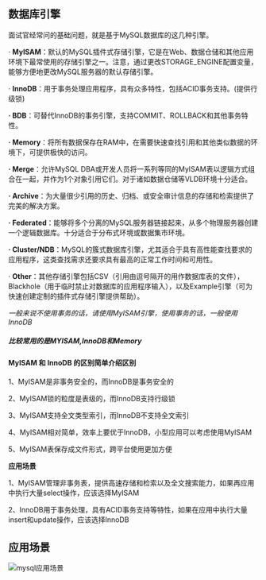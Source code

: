 



## 数据库引擎

面试官经常问的基础问题，就是基于MySQL数据库的这几种引擎。

· **MyISAM**：默认的MySQL插件式存储引擎，它是在Web、数据仓储和其他应用环境下最常使用的存储引擎之一。注意，通过更改STORAGE_ENGINE配置变量，能够方便地更改MySQL服务器的默认存储引擎。

· **InnoDB**：用于事务处理应用程序，具有众多特性，包括ACID事务支持。(提供行级锁)

**· BDB**：可替代InnoDB的事务引擎，支持COMMIT、ROLLBACK和其他事务特性。

**· Memory**：将所有数据保存在RAM中，在需要快速查找引用和其他类似数据的环境下，可提供极快的访问。

**· Merge**：允许MySQL DBA或开发人员将一系列等同的MyISAM表以逻辑方式组合在一起，并作为1个对象引用它们。对于诸如数据仓储等VLDB环境十分适合。

**· Archive**：为大量很少引用的历史、归档、或安全审计信息的存储和检索提供了完美的解决方案。

**· Federated**：能够将多个分离的MySQL服务器链接起来，从多个物理服务器创建一个逻辑数据库。十分适合于分布式环境或数据集市环境。

**· Cluster/NDB**：MySQL的簇式数据库引擎，尤其适合于具有高性能查找要求的应用程序，这类查找需求还要求具有最高的正常工作时间和可用性。

· **Other**：其他存储引擎包括CSV（引用由逗号隔开的用作数据库表的文件），Blackhole（用于临时禁止对数据库的应用程序输入），以及Example引擎（可为快速创建定制的插件式存储引擎提供帮助）。

*一般来说不使用事务的话，请使用MyISAM引擎，使用事务的话，一般使用InnoDB*

##### 比较常用的是MYISAM,InnoDB和Memory



#### MyISAM 和 InnoDB 的区别简单介绍区别

1、MyISAM是非事务安全的，而InnoDB是事务安全的

2、MyISAM锁的粒度是表级的，而InnoDB支持行级锁

3、MyISAM支持全文类型索引，而InnoDB不支持全文索引

4、MyISAM相对简单，效率上要优于InnoDB，小型应用可以考虑使用MyISAM

5、MyISAM表保存成文件形式，跨平台使用更加方便

**应用场景**

1、MyISAM管理非事务表，提供高速存储和检索以及全文搜索能力，如果再应用中执行大量select操作，应该选择MyISAM

2、InnoDB用于事务处理，具有ACID事务支持等特性，如果在应用中执行大量insert和update操作，应该选择InnoDB



## 应用场景
![mysql应用场景](https://xxxgod.gitee.io/javadoc/image/database/sqlScence1.png)



